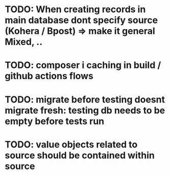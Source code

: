 # TODO: When creating records in main database dont specify source (Kohera / Bpost) => make it general Mixed, ..

# TODO: composer i caching in build / github actions flows

# TODO: migrate before testing doesnt migrate fresh: testing db needs to be empty before tests run

# TODO: value objects related to source should be contained within source